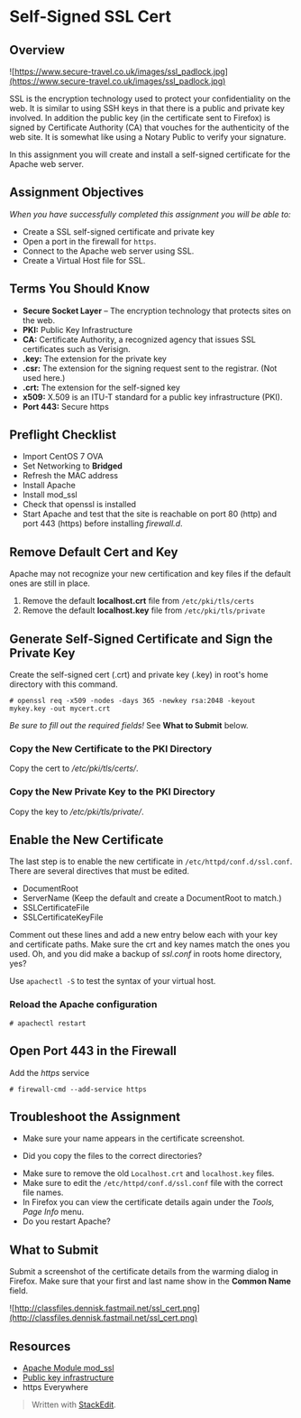 # Self-Signed SSL Cert

## Overview

![https://www.secure-travel.co.uk/images/ssl_padlock.jpg](https://www.secure-travel.co.uk/images/ssl_padlock.jpg)

SSL is the encryption technology used to protect your confidentiality on the web. It is similar to using SSH keys in that there is a public and private key involved. In addition the public key (in the certificate sent to Firefox) is signed by Certificate Authority (CA) that vouches for the authenticity of the web site. It is somewhat like using a Notary Public to verify your signature.

In this assignment you will create and install a self-signed certificate for the Apache web server.

## Assignment Objectives

*When you have successfully completed this assignment you will be able to:*

*   Create a SSL self-signed certificate and private key
*   Open a port in the firewall for `https`.
*   Connect to the Apache web server using SSL.
* Create a Virtual Host file for SSL.

## Terms You Should Know

- **Secure Socket Layer** – The encryption technology that protects sites on the web.</dd>
- **PKI:** Public Key Infrastructure
- **CA:** Certificate Authority, a recognized agency that issues SSL certificates such as Verisign.
- **.key:** The extension for the private key
- **.csr:** The extension for the signing request sent to the registrar. (Not used here.)
- **.crt:** The extension for the self-signed key
- **x509:** X.509 is an ITU-T standard for a public key infrastructure (PKI).
- **Port 443:** Secure https

## Preflight Checklist

- Import CentOS 7 OVA
- Set Networking to **Bridged**
- Refresh the MAC address
- Install Apache
- Install mod_ssl
- Check that openssl is installed
- Start Apache and test that the site is reachable on port 80 (http) and port 443 (https) before installing *firewall.d*.

## Remove Default Cert and Key

Apache may not recognize your new certification and key files if the default ones are still in place.

1.  Remove the default **localhost.crt** file from `/etc/pki/tls/certs`
2.  Remove the default **localhost.key** file from `/etc/pki/tls/private`

## Generate Self-Signed Certificate and Sign the Private Key

Create the self-signed cert (.crt) and private key (.key) in root's home directory with this command.

	# openssl req -x509 -nodes -days 365 -newkey rsa:2048 -keyout mykey.key -out mycert.crt

*Be sure to fill out the required fields!* See **What to Submit** below.

### Copy the New Certificate to the PKI Directory

Copy the cert to */etc/pki/tls/certs/*.

### Copy the New Private Key to the PKI Directory

Copy the key to */etc/pki/tls/private/*.

## Enable the New Certificate

The last step is to enable the new certificate in `/etc/httpd/conf.d/ssl.conf`. There are several directives that must be edited.

 - DocumentRoot
 - ServerName (Keep the default and create a DocumentRoot to match.)
 - SSLCertificateFile
 - SSLCertificateKeyFile

Comment out these lines and add a new entry below each with your key and certificate paths. Make sure the crt and key names match the ones you used. Oh, and you did make a backup of  *ssl.conf* in roots home directory, yes?

Use `apachectl -S` to test the syntax of your virtual host.

### Reload the Apache configuration

	# apachectl restart

## Open Port 443 in the Firewall

Add the *https* service

	# firewall-cmd --add-service https

## Troubleshoot the Assignment

- Make sure your name appears in the certificate screenshot.
*   Did you copy the files to the correct directories?
- Make sure to remove the old `Localhost.crt` and `localhost.key` files.
- Make sure to edit the `/etc/httpd/conf.d/ssl.conf` file with the correct file names.
- In Firefox you can view the certificate details again under the *Tools, Page Info* menu.
- Do you restart Apache?

## What to Submit

Submit a screenshot of the certificate details from the warming dialog in Firefox. Make sure that your first and last name show in the **Common Name** field.

![http://classfiles.dennisk.fastmail.net/ssl_cert.png](http://classfiles.dennisk.fastmail.net/ssl_cert.png)

## Resources

- [Apache Module mod_ssl](https://httpd.apache.org/docs/current/mod/mod_ssl.html)
- [Public key infrastructure](https://en.wikipedia.org/wiki/Public_key_infrastructure)
- https Everywhere

> Written with [StackEdit](https://stackedit.io/).